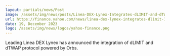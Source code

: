 ```yaml
---
layout: partials/news/Post
image: /assets/img/news/posts/Linea-DEX-Lynex-Integrates-dLIMIT-and-dTWAP-Powered-by-Orbs.webp
url: https://finance.yahoo.com/news/linea-dex-lynex-integrates-dlimit-150000465.html
date: 19, December 2023
logo: /assets/img/news/logos/yahoo-finance.png
---
```


Leading Linea DEX Lynex has announced the integration of dLIMIT and dTWAP protocol powered by Orbs.
